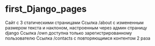 # first_Django_pages
Сайт с 3 статическими страницами
Cсылка /about с измененным размером текста и наклоном, настроенным через админ страницу django
Ссылка /own доступна только зарегистрированному пользователю
Ссылка /contacts с повторяющимся контентом 2 раза
